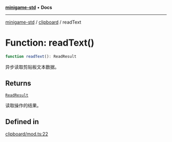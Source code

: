 [**minigame-std**](../../../README.md) • **Docs**

***

[minigame-std](../../../README.md) / [clipboard](../README.md) / readText

# Function: readText()

```ts
function readText(): ReadResult
```

异步读取剪贴板文本数据。

## Returns

[`ReadResult`](../type-aliases/ReadResult.md)

读取操作的结果。

## Defined in

[clipboard/mod.ts:22](https://github.com/JiangJie/minigame-std/blob/d86e790fe8486ddfc8ce953df31d30618f403d3b/src/std/clipboard/mod.ts#L22)
